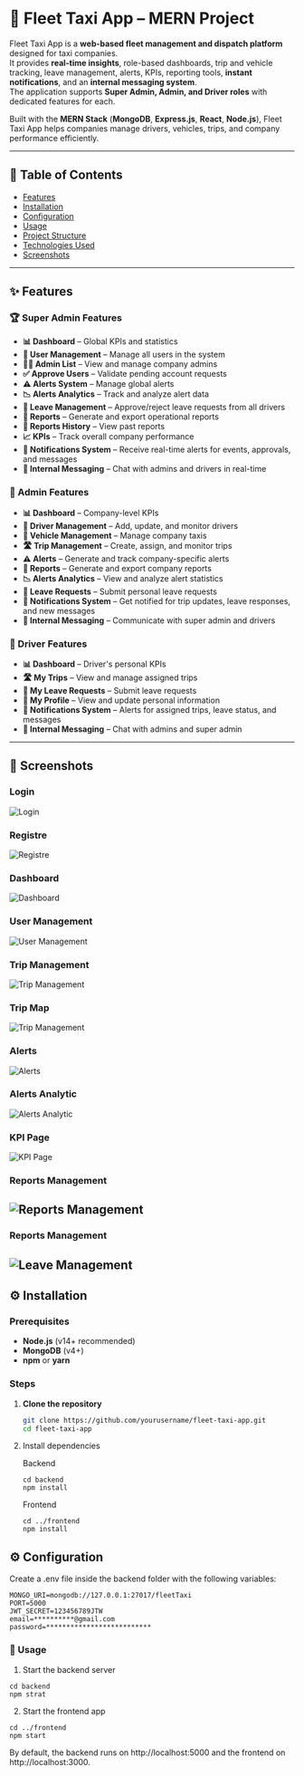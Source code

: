 # 🚖 Fleet Taxi App – MERN Project

Fleet Taxi App is a **web-based fleet management and dispatch platform** designed for taxi companies.  
It provides **real-time insights**, role-based dashboards, trip and vehicle tracking, leave management, alerts, KPIs, reporting tools, **instant notifications**, and an **internal messaging system**.  
The application supports **Super Admin, Admin, and Driver roles** with dedicated features for each.

Built with the **MERN Stack** (**MongoDB**, **Express.js**, **React**, **Node.js**), Fleet Taxi App helps companies manage drivers, vehicles, trips, and company performance efficiently.

---

## 📑 Table of Contents

- [Features](#features)
- [Installation](#installation)
- [Configuration](#configuration)
- [Usage](#usage)
- [Project Structure](#project-structure)
- [Technologies Used](#technologies-used)
- [Screenshots](#screenshots)

---

## ✨ Features

### 🏆 Super Admin Features

- **📊 Dashboard** – Global KPIs and statistics
- **👥 User Management** – Manage all users in the system
- **🧑‍💼 Admin List** – View and manage company admins
- **✅ Approve Users** – Validate pending account requests
- **⚠ Alerts System** – Manage global alerts
- **📉 Alerts Analytics** – Track and analyze alert data
- **📅 Leave Management** – Approve/reject leave requests from all drivers
- **📑 Reports** – Generate and export operational reports
- **📜 Reports History** – View past reports
- **📈 KPIs** – Track overall company performance
- **🔔 Notifications System** – Receive real-time alerts for events, approvals, and messages
- **💬 Internal Messaging** – Chat with admins and drivers in real-time

### 🏢 Admin Features

- **📊 Dashboard** – Company-level KPIs
- **👥 Driver Management** – Add, update, and monitor drivers
- **🚖 Vehicle Management** – Manage company taxis
- **🛣 Trip Management** – Create, assign, and monitor trips
- **⚠ Alerts** – Generate and track company-specific alerts
- **📑 Reports** – Generate and export company reports
- **📉 Alerts Analytics** – View and analyze alert statistics
- **📅 Leave Requests** – Submit personal leave requests
- **🔔 Notifications System** – Get notified for trip updates, leave responses, and new messages
- **💬 Internal Messaging** – Communicate with super admin and drivers

### 🚗 Driver Features

- **📊 Dashboard** – Driver's personal KPIs
- **🛣 My Trips** – View and manage assigned trips
- **📅 My Leave Requests** – Submit leave requests
- **👤 My Profile** – View and update personal information
- **🔔 Notifications System** – Alerts for assigned trips, leave status, and messages
- **💬 Internal Messaging** – Chat with admins and super admin

---

## 📸 Screenshots

### Login

![Login](./public/login.png)

### Registre

![Registre](./public/registre.png)

### Dashboard

![Dashboard](./public/dashboardAdmin.png)

### User Management

![User Management](./public/userManagemement.png)

### Trip Management

![Trip Management](./public/trips.png)

### Trip Map

![Trip Management](./public/tripmap.png)

### Alerts

![Alerts](./public/alerts.png)

### Alerts Analytic

![Alerts Analytic](./public/alertsanalytics.png)

### KPI Page

![KPI Page](./public/kpipage.png)

### Reports Management

## ![Reports Management](./public/repportmanager.png)

### Reports Management

## ![Leave Management](./public/leaveManagement.png)

## ⚙ Installation

### Prerequisites

- **Node.js** (v14+ recommended)
- **MongoDB** (v4+)
- **npm** or **yarn**

### Steps

1. **Clone the repository**
   ```bash
   git clone https://github.com/yourusername/fleet-taxi-app.git
   cd fleet-taxi-app
   ```
2. Install dependencies

   Backend

   ```
   cd backend
   npm install
   ```

   Frontend

   ```
   cd ../frontend
   npm install
   ```

## ⚙ Configuration

Create a .env file inside the backend folder with the following variables:

```
MONGO_URI=mongodb://127.0.0.1:27017/fleetTaxi
PORT=5000
JWT_SECRET=123456789JTW
email=**********@gmail.com
password=**************************
```

### 🚀 Usage

1. Start the backend server

```
cd backend
npm strat
```

2. Start the frontend app

```
cd ../frontend
npm start

```

By default, the backend runs on http://localhost:5000 and the frontend on http://localhost:3000.
